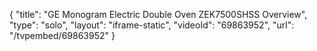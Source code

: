 {
    "title": "GE Monogram Electric Double Oven ZEK7500SHSS Overview",
    "type": "solo",
    "layout": "iframe-static",
    "videoId": "69863952",
    "url": "\/tvpembed\/69863952"
}